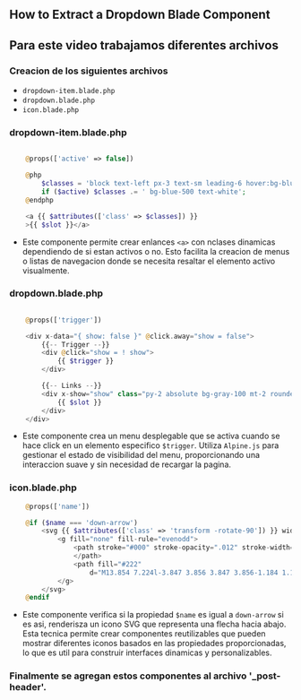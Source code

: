 ## How to Extract a Dropdown Blade Component


## Para este video trabajamos diferentes archivos 

### Creacion de los siguientes archivos 

- `dropdown-item.blade.php`
- `dropdown.blade.php`
- `icon.blade.php`


### dropdown-item.blade.php


```php

    @props(['active' => false])

    @php
        $classes = 'block text-left px-3 text-sm leading-6 hover:bg-blue-500 focus:bg-blue-500 hover:text-white focus:text-white';
        if ($active) $classes .= ' bg-blue-500 text-white';
    @endphp

    <a {{ $attributes(['class' => $classes]) }}
    >{{ $slot }}</a>

```

- Este componente permite crear enlances `<a>` con nclases dinamicas dependiendo de si estan activos o no. Esto facilita la creacion de menus o listas de navegacion donde se necesita resaltar el elemento activo visualmente.

### dropdown.blade.php


```php

    @props(['trigger'])

    <div x-data="{ show: false }" @click.away="show = false">
        {{-- Trigger --}}
        <div @click="show = ! show">
            {{ $trigger }}
        </div>

        {{-- Links --}}
        <div x-show="show" class="py-2 absolute bg-gray-100 mt-2 rounded-xl w-full z-50" style="display: none">
            {{ $slot }}
        </div>
    </div>

```

- Este componente crea un menu desplegable que se activa cuando se hace click en un elemento especifico `$trigger`. Utiliza `Alpine.js` para gestionar el estado de visibilidad del menu, proporcionando una interaccion suave y sin necesidad de recargar la pagina.


### icon.blade.php


```php
    @props(['name'])

    @if ($name === 'down-arrow')
        <svg {{ $attributes(['class' => 'transform -rotate-90']) }} width="22" height="22" viewBox="0 0 22 22">
            <g fill="none" fill-rule="evenodd">
                <path stroke="#000" stroke-opacity=".012" stroke-width=".5" d="M21 1v20.16H.84V1z">
                </path>
                <path fill="#222"
                    d="M13.854 7.224l-3.847 3.856 3.847 3.856-1.184 1.184-5.04-5.04 5.04-5.04z"></path>
            </g>
        </svg>
    @endif

```

- Este componente verifica si la propiedad `$name` es igual a `down-arrow` si es asi, renderisza un icono SVG que representa una flecha hacia abajo. Esta tecnica permite crear componentes reutilizables que pueden mostrar diferentes iconos basados en las propiedades proporcionadas, lo que es util para construir interfaces dinamicas y personalizables.

### Finalmente se agregan estos componentes al archivo '_post-header'.